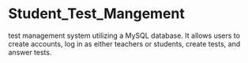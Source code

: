 # Student_Test_Mangement
 test management system utilizing a MySQL database. It allows users to create accounts, log in as either teachers or students, create tests, and answer tests.
